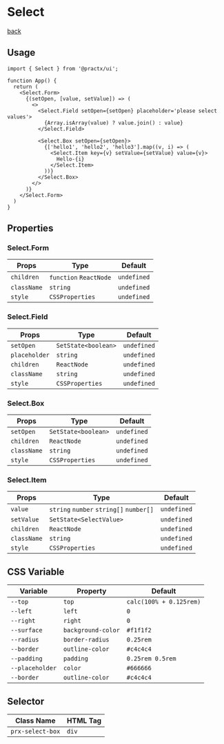 # Select
[back](./index.md)

## Usage
```tsx
import { Select } from '@practx/ui';

function App() {
  return (
    <Select.Form>
      {(setOpen, [value, setValue]) => (
        <>
          <Select.Field setOpen={setOpen} placeholder='please select values'>
            {Array.isArray(value) ? value.join() : value}
          </Select.Field>

          <Select.Box setOpen={setOpen}>
            {['hello1', 'hello2', 'hello3'].map((v, i) => (
              <Select.Item key={v} setValue={setValue} value={v}>
                Hello-{i}
              </Select.Item>
            ))}
          </Select.Box>
        </>
      )}
    </Select.Form>
  )
}
```

## Properties
### Select.Form
| Props       | Type                   | Default     |
|-------------|------------------------|-------------|
| `children`  | `function` `ReactNode` | `undefined` |
| `className` | `string`               | `undefined` |
| `style`     | `CSSProperties`        | `undefined` |
### Select.Field
| Props         | Type                | Default     |
|---------------|---------------------|-------------|
| `setOpen`     | `SetState<boolean>` | `undefined` |
| `placeholder` | `string`            | `undefined` |
| `children`    | `ReactNode`         | `undefined` |
| `className`   | `string`            | `undefined` |
| `style`       | `CSSProperties`     | `undefined` |
### Select.Box
| Props       | Type                | Default     |
|-------------|---------------------|-------------|
| `setOpen`   | `SetState<boolean>` | `undefined` |
| `children`  | `ReactNode`         | `undefined` |
| `className` | `string`            | `undefined` |
| `style`     | `CSSProperties`     | `undefined` |
### Select.Item
| Props       | Type                                    | Default     |
|-------------|-----------------------------------------|-------------|
| `value`     | `string` `number` `string[]` `number[]` | `undefined` |
| `setValue`  | `SetState<SelectValue>`                 | `undefined` |
| `children`  | `ReactNode`                             | `undefined` |
| `className` | `string`                                | `undefined` |
| `style`     | `CSSProperties`                         | `undefined` |

## CSS Variable
| Variable        | Property           | Default                 |
|-----------------|--------------------|-------------------------|
| `--top`         | `top`              | `calc(100% + 0.125rem)` |
| `--left`        | `left`             | `0`                     |
| `--right`       | `right`            | `0`                     |
| `--surface`     | `background-color` | `#f1f1f2`               |
| `--radius`      | `border-radius`    | `0.25rem`               |
| `--border`      | `outline-color`    | `#c4c4c4`               |
| `--padding`     | `padding`          | `0.25rem 0.5rem`        |
| `--placeholder` | `color`            | `#666666`               |
| `--border`      | `outline-color`    | `#c4c4c4`               |

## Selector
| Class Name       | HTML Tag |
|------------------|----------|
| `prx-select-box` | `div`    |
